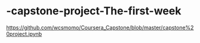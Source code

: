 # -capstone-project-The-first-week
https://github.com/wcsmomo/Coursera_Capstone/blob/master/capstone%20project.ipynb
